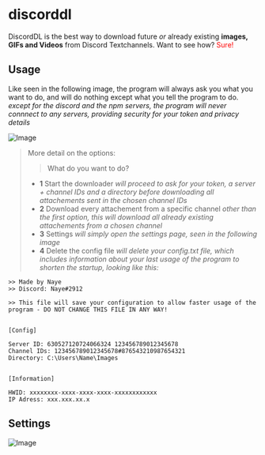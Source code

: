 # discorddl
DiscordDL is the best way to download future *or* already existing **images, GIFs and Videos** from Discord Textchannels.
Want to see how? <span style="color:red">Sure!</span>


## Usage

Like seen in the following image, the program will always ask you what you want to do, and will do nothing except what you tell the program to do.<br>
*except for the discord and the npm servers, the program will never connnect to any servers, providing security for your token and privacy details*<br>

![Image](https://i.imgur.com/n0HcYqI.png)

> More detail on the options:
>> What do you want to do?
> * **1** Start the downloader *will proceed to ask for your token, a server + channel IDs and a directory before downloading all attachements sent in the chosen channel IDs*
> * **2** Download every attachement from a specific channel *other than the first option, this will download all already existing attachements from a chosen channel*
> * **3** Settings *will simply open the settings page, seen in the following image*
> * **4** Delete the config file *will delete your config.txt file, which includes information about your last usage of the program to shorten the startup, looking like this:*

```
>> Made by Naye
>> Discord: Naye#2912

>> This file will save your configuration to allow faster usage of the program - DO NOT CHANGE THIS FILE IN ANY WAY!


[Config]

Server ID: 630527120724066324 123456789012345678
Channel IDs: 123456789012345678#876543210987654321
Directory: C:\Users\Name\Images


[Information]

HWID: xxxxxxxx-xxxx-xxxx-xxxx-xxxxxxxxxxxx
IP Adress: xxx.xxx.xx.x
```


## Settings

![Image](https://i.imgur.com/8R4ZErg.png)
